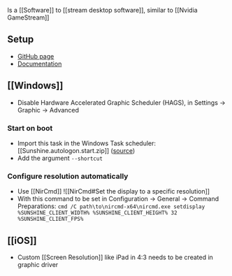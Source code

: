 Is a [[Software]] to [[stream desktop software]], similar to [[Nvidia GameStream]]
## Setup
- [GitHub page](https://github.com/LizardByte/Sunshine)
- [Documentation](https://docs.lizardbyte.dev/projects/sunshine/en/latest/)
## [[Windows]] 
- Disable Hardware Accelerated Graphic Scheduler (HAGS), in Settings → Graphic → Advanced
### Start on boot
- Import this task in the Windows Task scheduler: [[Sunshine.autologon.start.zip]] ([source](https://github.com/loki-47-6F-64/sunshine/issues/28#issuecomment-1287362707))
- Add the argument `--shortcut`
### Configure resolution automatically
- Use [[NirCmd]] ![[NirCmd#Set the display to a specific resolution]]
- With this command to be set in Configuration → General → Command Preparations: `cmd /C path\to\nircmd-x64\nircmd.exe setdisplay %SUNSHINE_CLIENT_WIDTH% %SUNSHINE_CLIENT_HEIGHT% 32 %SUNSHINE_CLIENT_FPS%`
## [[iOS]]
- Custom [[Screen Resolution]] like iPad in 4:3 needs to be created in graphic driver